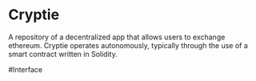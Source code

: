 # Cryptie
A repository of a decentralized app that allows users to exchange ethereum.
Cryptie operates autonomously, typically through the use of a smart contract written in Solidity.


#Interface
